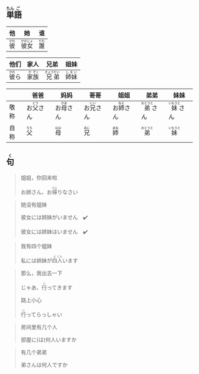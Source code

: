 ## <ruby><rb>単</rb><rt>たん</rt></ruby><ruby><rb>語</rb><rt>ご</rt></ruby>

| 他                                    | 她                                          | 谁                                    |
| ------------------------------------- | ------------------------------------------- | ------------------------------------- |
| <ruby><rb>彼</rb><rt>かれ</rt></ruby> | <ruby><rb>彼女</rb><rt>かのじょ</rt></ruby> | <ruby><rb>誰</rb><rt>だれ</rt></ruby> |

| 他们                                    | 家人                                                         | 兄弟                                                         | 姐妹                                      |
| --------------------------------------- | ------------------------------------------------------------ | ------------------------------------------------------------ | ----------------------------------------- |
| <ruby><rb>彼</rb><rt>かれ</rt></ruby>ら | <ruby><rb>家</rb><rt>か</rt></ruby><ruby><rb>族</rb><rt>ぞく</rt></ruby> | <ruby><rb>兄</rb><rt>きょう</rt></ruby><ruby><rb>弟</rb><rt>だい</rt></ruby> | <ruby><rb>姉妹</rb><rt>しまい</rt></ruby> |

|      | 爸爸                                        | 妈妈                                        | 哥哥                                        | 姐姐                                        | 弟弟                                          | 妹妹                                          |
| ---- | ------------------------------------------- | ------------------------------------------- | ------------------------------------------- | ------------------------------------------- | --------------------------------------------- | --------------------------------------------- |
| 敬称 | お<ruby><rb>父</rb><rt>とう</rt></ruby>さん | お<ruby><rb>母</rb><rt>かあ</rt></ruby>さん | お<ruby><rb>兄</rb><rt>にい</rt></ruby>さん | お<ruby><rb>姉</rb><rt>ねえ</rt></ruby>さん | <ruby><rb>弟</rb><rt>おとうと</rt></ruby>さん | <ruby><rb>妹</rb><rt>いもうと</rt></ruby>さん |
| 自称 | <ruby><rb>父</rb><rt>ちち</rt></ruby>       | <ruby><rb>母</rb><rt>はは</rt></ruby>       | <ruby><rb>兄</rb><rt>あに</rt></ruby>       | <ruby><rb>姉</rb><rt>あね</rt></ruby>       | <ruby>弟<rt>おとうと</rt></ruby>              | <ruby><rb>妹</rb><rt>いもうと</rt></ruby>     |



## <ruby><rb>句</rb><rt>く</rt></ruby>

> 姐姐，你回来啦
>
> お姉さん、お<ruby><rb>帰</rb><rt>かえ</rt></ruby>りなさい

> 她没有姐妹
>
> 彼女には姉妹がいません　✔️
>
> 彼女には姉妹はいません　✔️

> 我有四个姐妹
>
> 私には姉妹が<ruby><rb>四</rb><rt>よ</rt></ruby><ruby><rb>人</rb><rt>にん</rt></ruby>います

> 那么，我出去一下
>
> じゃあ、<ruby><rb>行</rb><rt>い</rt></ruby>ってきます
>
> 路上小心
>
> <ruby><rb>行</rb><rt>い</rt></ruby>ってらっしゃい

> 房间里有几个人
>
> 部屋に(は)何人いますか

> 有几个弟弟
>
> 弟さんは何人ですか
